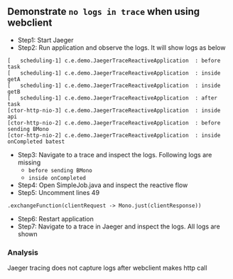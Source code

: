 ## Demonstrate `no logs in trace` when using webclient

* Step1: Start Jaeger
* Step2: Run application and observe the logs. It will show logs as below
```
[   scheduling-1] c.e.demo.JaegerTraceReactiveApplication  : before task
[   scheduling-1] c.e.demo.JaegerTraceReactiveApplication  : inside getA
[   scheduling-1] c.e.demo.JaegerTraceReactiveApplication  : inside getB
[   scheduling-1] c.e.demo.JaegerTraceReactiveApplication  : after task
[ctor-http-nio-3] c.e.demo.JaegerTraceReactiveApplication  : inside api 
[ctor-http-nio-2] c.e.demo.JaegerTraceReactiveApplication  : before sending BMono
[ctor-http-nio-2] c.e.demo.JaegerTraceReactiveApplication  : inside onCompleted batest
```
* Step3: Navigate to a trace and inspect the logs. Following logs are missing
    * `before sending BMono`
    * `inside onCompleted `
* Step4: Open SimpleJob.java and inspect the reactive flow
* Step5: Uncomment lines 49
```
.exchangeFunction(clientRequest -> Mono.just(clientResponse))
```
* Step6: Restart application
* Step7: Navigate to a trace in Jaeger and inspect the logs. All logs are shown


### Analysis

Jaeger tracing does not capture logs after webclient makes http call
